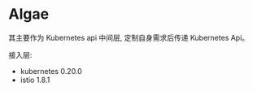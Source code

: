 # Algae

其主要作为 Kubernetes api 中间层, 定制自身需求后传递 Kubernetes Api。

接入层:
  * kubernetes 0.20.0
  * istio 1.8.1
